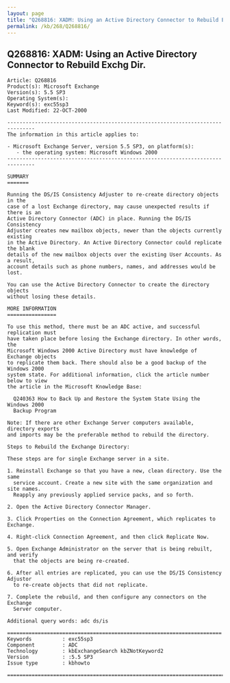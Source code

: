 ```yaml
---
layout: page
title: "Q268816: XADM: Using an Active Directory Connector to Rebuild Exchg Dir."
permalink: /kb/268/Q268816/
---
```


## Q268816: XADM: Using an Active Directory Connector to Rebuild Exchg Dir.

	Article: Q268816
	Product(s): Microsoft Exchange
	Version(s): 5.5 SP3
	Operating System(s): 
	Keyword(s): exc55sp3
	Last Modified: 22-OCT-2000
	
	-------------------------------------------------------------------------------
	The information in this article applies to:
	
	- Microsoft Exchange Server, version 5.5 SP3, on platform(s):
	   - the operating system: Microsoft Windows 2000 
	-------------------------------------------------------------------------------
	
	SUMMARY
	=======
	
	Running the DS/IS Consistency Adjuster to re-create directory objects in the
	case of a lost Exchange directory, may cause unexpected results if there is an
	Active Directory Connector (ADC) in place. Running the DS/IS Consistency
	Adjuster creates new mailbox objects, newer than the objects currently existing
	in the Active Directory. An Active Directory Connector could replicate the blank
	details of the new mailbox objects over the existing User Accounts. As a result,
	account details such as phone numbers, names, and addresses would be lost.
	
	You can use the Active Directory Connector to create the directory objects
	without losing these details.
	
	MORE INFORMATION
	================
	
	To use this method, there must be an ADC active, and successful replication must
	have taken place before losing the Exchange directory. In other words, the
	Microsoft Windows 2000 Active Directory must have knowledge of Exchange objects
	to replicate them back. There should also be a good backup of the Windows 2000
	system state. For additional information, click the article number below to view
	the article in the Microsoft Knowledge Base:
	
	  Q240363 How to Back Up and Restore the System State Using the Windows 2000
	  Backup Program
	
	Note: If there are other Exchange Server computers available, directory exports
	and imports may be the preferable method to rebuild the directory.
	
	Steps to Rebuild the Exchange Directory:
	
	These steps are for single Exchange server in a site.
	
	1. Reinstall Exchange so that you have a new, clean directory. Use the same
	  service account. Create a new site with the same organization and site names.
	  Reapply any previously applied service packs, and so forth.
	
	2. Open the Active Directory Connector Manager.
	
	3. Click Properties on the Connection Agreement, which replicates to Exchange.
	
	4. Right-click Connection Agreement, and then click Replicate Now.
	
	5. Open Exchange Administrator on the server that is being rebuilt, and verify
	  that the objects are being re-created.
	
	6. After all entries are replicated, you can use the DS/IS Consistency Adjustor
	  to re-create objects that did not replicate.
	
	7. Complete the rebuild, and then configure any connectors on the Exchange
	  Server computer.
	
	Additional query words: adc ds/is
	
	======================================================================
	Keywords          : exc55sp3 
	Component         : ADC
	Technology        : kbExchangeSearch kbZNotKeyword2
	Version           : :5.5 SP3
	Issue type        : kbhowto
	
	=============================================================================
	
